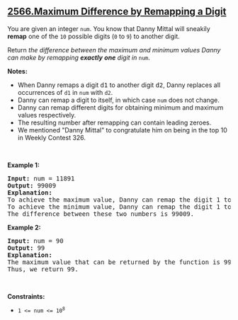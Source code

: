 ## [2566.Maximum Difference by Remapping a Digit](https://leetcode.com/problems/maximum-difference-by-remapping-a-digit/)
<p>You are given an integer <code>num</code>. You know that Danny Mittal will sneakily <strong>remap</strong> one of the <code>10</code> possible digits (<code>0</code> to <code>9</code>) to another digit.</p>

<p>Return <em>the difference between the maximum and minimum</em><em>&nbsp;values Danny can make by remapping&nbsp;<strong>exactly</strong> <strong>one</strong> digit</em><em> in </em><code>num</code>.</p>

<p><strong>Notes:</strong></p>

<ul>
	<li>When Danny remaps a digit <font face="monospace">d1</font>&nbsp;to another digit <font face="monospace">d2</font>, Danny replaces all occurrences of <code>d1</code>&nbsp;in <code>num</code>&nbsp;with <code>d2</code>.</li>
	<li>Danny can remap a digit to itself, in which case <code>num</code>&nbsp;does not change.</li>
	<li>Danny can remap different digits for obtaining minimum and maximum values respectively.</li>
	<li>The resulting number after remapping can contain leading zeroes.</li>
	<li>We mentioned &quot;Danny Mittal&quot; to congratulate him on being in the top 10 in Weekly Contest 326.</li>
</ul>

<p>&nbsp;</p>
<p><strong>Example 1:</strong></p>

<pre>
<strong>Input:</strong> num = 11891
<strong>Output:</strong> 99009
<strong>Explanation:</strong> 
To achieve the maximum value, Danny can remap the digit 1 to the digit 9 to yield 99899.
To achieve the minimum value, Danny can remap the digit 1 to the digit 0, yielding 890.
The difference between these two numbers is 99009.
</pre>

<p><strong>Example 2:</strong></p>

<pre>
<strong>Input:</strong> num = 90
<strong>Output:</strong> 99
<strong>Explanation:</strong>
The maximum value that can be returned by the function is 99 (if 0 is replaced by 9) and the minimum value that can be returned by the function is 0 (if 9 is replaced by 0).
Thus, we return 99.</pre>

<p>&nbsp;</p>
<p><strong>Constraints:</strong></p>

<ul>
	<li><code>1 &lt;= num &lt;= 10<sup>8</sup></code></li>
</ul>
